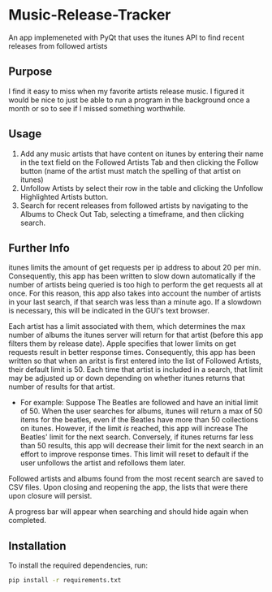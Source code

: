 # Music-Release-Tracker
 An app implemeneted with PyQt that uses the itunes API to find recent releases from followed artists

 ## Purpose

 I find it easy to miss when my favorite artists release music. I figured it would be nice to just be able to run a program in the background once a month or so to see if I missed something worthwhile.

 ## Usage
1. Add any music artists that have content on itunes by entering their name in the text field on the Followed Artists Tab and then clicking the Follow button (name of the artist must match the spelling of that artist on itunes)
2. Unfollow Artists by select their row in the table and clicking the Unfollow Highlighted Artists button.
3. Search for recent releases from followed artists by navigating to the Albums to Check Out Tab, selecting a timeframe, and then clicking search.

## Further Info
itunes limits the amount of get requests per ip address to about 20 per min. Consequently, this app has been written to slow down automatically if the number of artists being queried is too high to perform the get requests all at once. For this reason, this app also takes into account the number of artists in your last search, if that search was less than a minute ago. If a slowdown is necessary, this will be indicated in the GUI's text browser.

Each artist has a limit associated with them, which determines the max number of albums the itunes server will return for that artist (before this app filters them by release date). Apple specifies that lower limits on get requests result in better response times. Consequently, this app has been written so that when an aritst is first entered into the list of Followed Artists, their default limit is 50. Each time that artist is included in a search, that limit may be adjusted up or down depending on whether itunes returns that number of results for that artist.

  * For example: Suppose The Beatles are followed and have an initial limit of 50. When the user searches for albums, itunes will return a max of 50 items for the beatles, even if the Beatles have more than 50 collections on itunes. However, if the limit *is* reached, this app will increase The Beatles' limit for the next search. Conversely, if itunes returns far less than 50 results, this app will decrease their limit for the next search in an effort to improve response times. This limit will reset to default if the user unfollows the artist and refollows them later.

 Followed artists and albums found from the most recent search are saved to CSV files. Upon closing and reopening the app, the lists that were there upon closure will persist.

A progress bar will appear when searching and should hide again when completed.
 
 

## Installation
To install the required dependencies, run:
```bash
pip install -r requirements.txt
